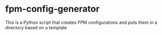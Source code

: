# fpm-config-generator
This is a Python script that creates FPM configurations and puts them in a directory based on a template
